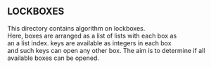 ## LOCKBOXES
This directory contains algorithm on lockboxes.<br>
Here, boxes are arranged as a list of lists with each box as <br>
an a list index. keys are available as integers in each box <br>
and such keys can open any other box. The aim is to determine if all <br> 
available boxes can be opened.